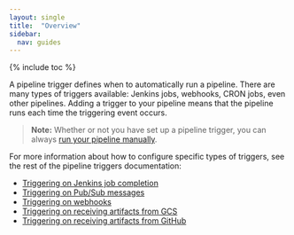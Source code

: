 ```yaml
---
layout: single
title:  "Overview"
sidebar:
  nav: guides
---
```


{% include toc %}

A pipeline trigger defines when to automatically run a pipeline. There are many
types of triggers available: Jenkins jobs, webhooks, CRON jobs, even other
pipelines. Adding a trigger to your pipeline means that the pipeline runs each
time the triggering event occurs.

> **Note:** Whether or not you have set up a pipeline trigger, you can always
> [run your pipeline manually](/guides/user/pipeline/managing-pipelines#manually-run-a-pipeline).

For more information about how to configure
specific types of triggers, see the rest of the pipeline triggers
documentation:

<!-- TODO:add other links as they're added. -->
* [Triggering on Jenkins job completion](/guides/user/pipeline/triggers/jenkins/)
* [Triggering on Pub/Sub messages](/guides/user/pipeline/triggers/pubsub/)
* [Triggering on webhooks](/guides/user/pipeline/triggers/webhooks/)
* [Triggering on receiving artifacts from GCS](/guides/user/pipeline/triggers/gcs/)
* [Triggering on receiving artifacts from GitHub](/guides/user/pipeline/triggers/github/)
